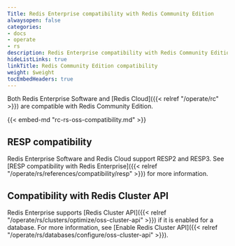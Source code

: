 ```yaml
---
Title: Redis Enterprise compatibility with Redis Community Edition
alwaysopen: false
categories:
- docs
- operate
- rs
description: Redis Enterprise compatibility with Redis Community Edition.
hideListLinks: true
linkTitle: Redis Community Edition compatibility
weight: $weight
tocEmbedHeaders: true
---
```

Both Redis Enterprise Software and [Redis Cloud]({{< relref "/operate/rc" >}}) are compatible with Redis Community Edition. 

{{< embed-md "rc-rs-oss-compatibility.md"  >}}

## RESP compatibility

Redis Enterprise Software and Redis Cloud support RESP2 and RESP3. See [RESP compatibility with Redis Enterprise]({{< relref "/operate/rs/references/compatibility/resp" >}}) for more information.

## Compatibility with Redis Cluster API

Redis Enterprise supports [Redis Cluster API]({{< relref "/operate/rs/clusters/optimize/oss-cluster-api" >}}) if it is enabled for a database. For more information, see [Enable Redis Cluster API]({{< relref "/operate/rs/databases/configure/oss-cluster-api" >}}).
